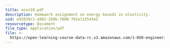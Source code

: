 ```yaml
---
title: assn10.pdf
description: Homework assignment on energy bounds in elasticity.
uid: e92039c1-a902-2b9b-7800-701a112543e2
resourcetype: Document
file_type: application/pdf
file: >-
  https://open-learning-course-data-rc.s3.amazonaws.com/1-050-engineering-mechanics-i-fall-2007/e92039c1a9022b9b7800701a112543e2_assn10.pdf
---
```

